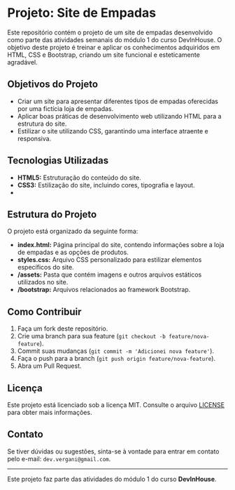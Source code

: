 # Projeto: Site de Empadas

Este repositório contém o projeto de um site de empadas desenvolvido como parte das atividades semanais do módulo 1 do curso DevInHouse. O objetivo deste projeto é treinar e aplicar os conhecimentos adquiridos em HTML, CSS e Bootstrap, criando um site funcional e esteticamente agradável.

## Objetivos do Projeto

- Criar um site para apresentar diferentes tipos de empadas oferecidas por uma fictícia loja de empadas.
- Aplicar boas práticas de desenvolvimento web utilizando HTML para a estrutura do site.
- Estilizar o site utilizando CSS, garantindo uma interface atraente e responsiva.

## Tecnologias Utilizadas

- **HTML5:** Estruturação do conteúdo do site.
- **CSS3:** Estilização do site, incluindo cores, tipografia e layout.
- 
## Estrutura do Projeto

O projeto está organizado da seguinte forma:

- **index.html:** Página principal do site, contendo informações sobre a loja de empadas e as opções de produtos.
- **styles.css:** Arquivo CSS personalizado para estilizar elementos específicos do site.
- **/assets:** Pasta que contém imagens e outros arquivos estáticos utilizados no site.
- **/bootstrap:** Arquivos relacionados ao framework Bootstrap.

## Como Contribuir

1. Faça um fork deste repositório.
2. Crie uma branch para sua feature (`git checkout -b feature/nova-feature`).
3. Commit suas mudanças (`git commit -m 'Adicionei nova feature'`).
4. Faça o push para a branch (`git push origin feature/nova-feature`).
5. Abra um Pull Request.

## Licença

Este projeto está licenciado sob a licença MIT. Consulte o arquivo [LICENSE](LICENSE) para obter mais informações.

## Contato

Se tiver dúvidas ou sugestões, sinta-se à vontade para entrar em contato pelo e-mail: `dev.vergani@gmail.com`.

---

Este projeto faz parte das atividades do módulo 1 do curso **DevInHouse**.
